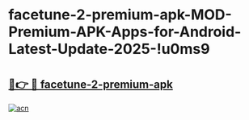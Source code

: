 # facetune-2-premium-apk-MOD-Premium-APK-Apps-for-Android-Latest-Update-2025-!u0ms9

# <h2><a href="https://wr1xc0.esa.edu.pl?title=facetune-2-premium-apk&ref=u0ms9">🔗👉 🔴 facetune-2-premium-apk</a></h2>

[![acn](https://github.com/user-attachments/assets/0f9c940e-d8b0-45ae-aac7-cd30a18b3e1c)](https://wr1xc0.esa.edu.pl?title=facetune-2-premium-apk&ref=u0ms9)

